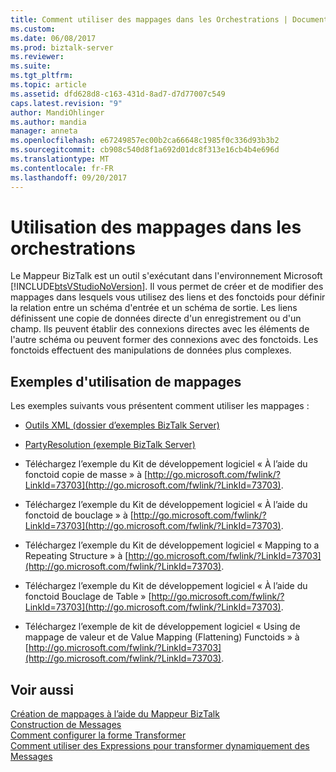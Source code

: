 ```yaml
---
title: Comment utiliser des mappages dans les Orchestrations | Documents Microsoft
ms.custom: 
ms.date: 06/08/2017
ms.prod: biztalk-server
ms.reviewer: 
ms.suite: 
ms.tgt_pltfrm: 
ms.topic: article
ms.assetid: dfd628d8-c163-431d-8ad7-d7d77007c549
caps.latest.revision: "9"
author: MandiOhlinger
ms.author: mandia
manager: anneta
ms.openlocfilehash: e67249857ec00b2ca66648c1985f0c336d93b3b2
ms.sourcegitcommit: cb908c540d8f1a692d01dc8f313e16cb4b4e696d
ms.translationtype: MT
ms.contentlocale: fr-FR
ms.lasthandoff: 09/20/2017
---
```

# <a name="how-to-use-maps-in-orchestrations"></a>Utilisation des mappages dans les orchestrations
Le Mappeur BizTalk est un outil s'exécutant dans l'environnement Microsoft [!INCLUDE[btsVStudioNoVersion](../includes/btsvstudionoversion-md.md)]. Il vous permet de créer et de modifier des mappages dans lesquels vous utilisez des liens et des fonctoids pour définir la relation entre un schéma d'entrée et un schéma de sortie. Les liens définissent une copie de données directe d'un enregistrement ou d'un champ. Ils peuvent établir des connexions directes avec les éléments de l'autre schéma ou peuvent former des connexions avec des fonctoids. Les fonctoids effectuent des manipulations de données plus complexes.  
  
## <a name="examples-of-using-maps"></a>Exemples d'utilisation de mappages  
 Les exemples suivants vous présentent comment utiliser les mappages :  
  
-   [Outils XML (dossier d’exemples BizTalk Server)](../core/xml-tools-biztalk-server-samples-folder.md)  
  
-   [PartyResolution (exemple BizTalk Server)](../core/partyresolution-biztalk-server-sample.md)  
  
-   Téléchargez l’exemple du Kit de développement logiciel « À l’aide du fonctoid copie de masse » à [http://go.microsoft.com/fwlink/?LinkId=73703](http://go.microsoft.com/fwlink/?LinkId=73703).  
  
-   Téléchargez l’exemple du Kit de développement logiciel « À l’aide du fonctoid de bouclage » à [http://go.microsoft.com/fwlink/?LinkId=73703](http://go.microsoft.com/fwlink/?LinkId=73703).  
  
-   Téléchargez l’exemple du Kit de développement logiciel « Mapping to a Repeating Structure » à [http://go.microsoft.com/fwlink/?LinkId=73703](http://go.microsoft.com/fwlink/?LinkId=73703).  
  
-   Téléchargez l’exemple du Kit de développement logiciel « À l’aide du fonctoid Bouclage de Table » [http://go.microsoft.com/fwlink/?LinkId=73703](http://go.microsoft.com/fwlink/?LinkId=73703).  
  
-   Téléchargez l’exemple de kit de développement logiciel « Using de mappage de valeur et de Value Mapping (Flattening) Functoids » à [http://go.microsoft.com/fwlink/?LinkId=73703](http://go.microsoft.com/fwlink/?LinkId=73703).  
  
## <a name="see-also"></a>Voir aussi  
 [Création de mappages à l’aide du Mappeur BizTalk](../core/creating-maps-using-biztalk-mapper.md)   
 [Construction de Messages](../core/constructing-messages.md)   
 [Comment configurer la forme Transformer](../core/how-to-configure-the-transform-shape.md)   
 [Comment utiliser des Expressions pour transformer dynamiquement des Messages](../core/how-to-use-expressions-to-dynamic-transform-messages.md)